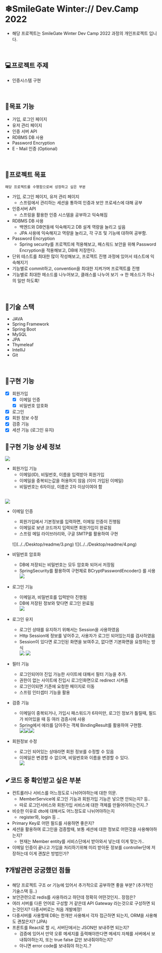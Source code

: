 # ❄SmileGate Winter:// Dev.Camp 2022
- 해당 프로젝트는 SmileGate Winter Dev Camp 2022 과정의 개인프로젝트 입니다.

<br>

## 💻프로젝트 주제

- 인증시스템 구현

<br>

## 🚩목표 기능

 - 가입, 로그인 페이지
 - 유저 관리 페이지
 - 인증 서버 API
 - RDBMS DB 사용 
 - Password Encryption
 - E - Mail 인증 (Optional)

<br>

## 🎯프로젝트 목표

`해당 프로젝트를 수행함으로써 성장하고 싶은 부분`
- 가입, 로그인 페이지, 유저 관리 페이지
    - 스프링에서 관리하는 세션을 통하여 인증과 보안 프로세스에 대해 공부
- 인증서버 API
    - 스프링을 활용한 인증 시스템을 공부하고 익숙해짐
- RDBMS DB 사용
    - 백엔드와 DB연동에 익숙해지고 DB 설계 역량을 늘리고 싶음
    - JPA 사용에 익숙해지고 역량을 늘리고, 각 구조 및 기능에 대하여 공부함.
- Password Encryption
    - Spring security를 프로젝트에 적용해보고, 패스워드 보안을 위해 Password Encryption을 적용해보고, DB에 저장한다.
- 단위 테스트를 최대한 많이 작성해보고, 프로젝트 진행 과정에 있어서 테스트에 익숙해지기
- 기능별로 commit하고, convention을 최대한 지켜가며 프로젝트를 진행
- 기능별로 최대한 메소드를 나누어보고, 클래스를 나누어 보기 → 한 메소드가 하나의 일만 하도록!

<br>

## 📑기술 스택
- JAVA
- Spring Framework
- Spring Boot
- MySQL
- JPA
- Thymeleaf
- IntelliJ
- Git

<br>

## 📌구현 기능
- [x] 회원가입
  - [x] 이메일 인증
  - [x] 비밀번호 암호화
- [x] 로그인
- [x] 회원 정보 수정
- [x] 검증 기능
- [x] 세션 기능 (로그인 유지)

## 📌구현 기능 상세 정보
![](../../Desktop/readme/1.png)


- 회원가입 기능
  - 이메일(ID), 비밀번호, 이름을 입력받아 회원가입
  - 이메일을 중복되는값을 허용허지 않음 (이미 가입된 이메일)
  - 비밀번호는 6자이상, 이름은 2자 이상이여야 함
  <br>
![](../../Desktop/readme/2.png)


- 이메일 인증
  - 회원가입에서 기본정보를 입력하면, 이메일 인증이 진행됨
  - 이메일로 보낸 코드까지 입력되면 회원가입이 완료됨
  - 스프링 메일 라이브러리와, 구글 SMTP를 활용하여 구현
  <br>
  ![](../../Desktop/readme/3.png)
  ![](../../Desktop/readme/4.png)


- 비밀번호 암호화
  - DB에 저장되는 비밀번호는 모두 암호화 되어서 저장됨
  - SpringSecurity를 활용하여 구현체로 BCryptPasswordEncoder() 를 사용 <br>
![](../../Desktop/db.png)



- 로그인 기능
  - 이메일과, 비밀번호를 입력받아 진행됨
  - DB에 저장된 정보와 맞다면 로그인 완료됨 <br>
![](../../Desktop/login.png)
  


- 로그인 유지
  - 로그인 상태를 유지하기 위해서는 Session을 사용하였음
  - Http Session에 정보를 넣어주고, 사용자가 로그인 되어있는지를 검사하였음
  - Session이 있다면 로그인된 화면을 보여주고, 없다면 기본화면을 요청하는 방식 <br>
  ![](../../Desktop/readme/5.png) ![](../../Desktop/readme/6.png)


- 필터 기능
  - 로그인되어야 진입 가능한 사이트에 대해서 필터 기능을 추가.
  - 권한이 없는 사이트에 진입시 로그인화면으로 redirect 시켜줌
  - 로그인이되면 기존에 요청한 페이지로 이동
  - 스프링 인터셉터 기능을 활용



- 검증 기능
  - 이메일이 중복되거나, 가입시 패스워드가 6자미만, 로그인 정보가 틀릴때, 필드가 비어있을 때 등 여러 검증시에 사용
  - Spring에서 에러를 담아주는 객체 BindingResult를 활용하여 구현함. <br>
  ![](../../Desktop/readme/7.png)![](../../Desktop/readme/8.png)![](../../Desktop/readme/9.png)


- 회원정보 수정
  - 로그인 되어있는 상태라면 회원 정보를 수정할 수 있음
  - 이메일은 변경할 수 없으며, 비밀번호와 이름을 변경할 수 있다. <br>
  ![](../../Desktop/readme/10.png) <br>


## ✔코드 중 확인받고 싶은 부분
- 컨트롤러나 서비스를 어느정도로 나뉘어야하는에 대한 의문.
  - MemberService에 로그인 기능과 회원가입 기능은 넣으면 안되는지? 등..
  - 따로 로그인서비스와 회원가입 서비스에 대한 객체를 만들어야하는건지..?
- 비슷한 이유로 dto에 대해서도 어느정도로 나뉘어야하는지
  - register와, login 등 ..
- Primary Key로 어떤 필드를 사용하면 좋은지?
- 세션을 활용하여 로그인을 검증할때, 보통 세션에 대한 정보로 어떤것을 사용해야하는지?
  - 현재는 Member entity를 서비스단에서 받아와서 넣는데 이게 맞는가.. 
- 이메일 인증이 끝나고 가입을 처리하기위해 미리 받아둔 정보를 controller단에 저장하는데 이게 괜찮은 방법인가?


## ❓개발관련 궁굼했던 점들
- 해당 프로젝트 구조 or 기능에 있어서 추가적으로 공부하면 좋을 부분? (추가적인 기술스택 등..)
- 보안관련으로 redis를 사용하라고 하던데 정확히 어떤것인지.. 장점은?
- 여러 서버를 다른 언어로 구성할 거 같은데 API Gateway 라는것으로 구성하면 되는것인지? 다중서버로는 처음 개발예정!
- 다중서버를 사용할때 DB는 한개만 사용해서 각자 접근하면 되는지, ORM을 사용해도 괜찮은지? (JPA)
- 프론트를 React로 할 시, 서버단에서는 JSON만 보내주면 되는지?
  - 검증에 있어서 만약 오류 메세지를 출력해야한다면 메세지 자체를 서버에서 보내줘야하는지, 또는 true false 값만 보내줘야하는지?
  - 아니면 error code를 보내줘야 하는지..? 


